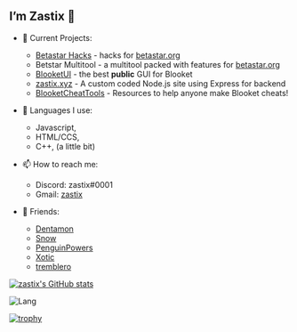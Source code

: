 ## I’m Zastix 👋

- 👀 Current Projects:
  - [Betastar Hacks](https://github.com/notzastix/blacket-hacks) - hacks for [betastar.org](https://betastar.org)
  - Betstar Multitool - a multitool packed with features for [betastar.org](https://betastar.org)
  - [BlooketUI](https://github.com/notzastix/blooketUI) - the best **public** GUI for Blooket
  - [zastix.xyz](https://zastix.xyz/) - A custom coded Node.js site using Express for backend
  - [BlooketCheatTools](https://github.com/notzastix/BlooketCheatTools) - Resources to help anyone make Blooket cheats!
  
  
- 🌱 Languages I use:
  - Javascript,
  - HTML/CCS,
  - C++, (a little bit)
  
- 📫 How to reach me:
  - Discord: zastix#0001
  - Gmail: [zastix](https://mail.google.com/mail/?view=cm&fs=1&to=zastix@zastix.xyz&su=Contact%20Me)

- 👥 Friends:
  - [Dentamon](https://github.com/Dentamon/)
  - [Snow](https://github.com/Snowflake-Coder-H2o/)
  - [PenguinPowers](https://github.com/penguinblook/)
  - [Xotic](https://github.com/XOTlC)
  - [tremblero](https://github.com/tremblero)

[![zastix's GitHub stats](https://github-readme-stats-one-bice.vercel.app/api?username=notzastix&show_icons=true&include_all_commits=true&count_private=true&role=OWNER,COLLABORATOR&theme=aura)](https://github.com/anuraghazra/github-readme-stats)

![Lang](https://github-readme-stats.vercel.app/api/top-langs/?username=notzastix&theme=dark)

[![trophy](https://github-profile-trophy.vercel.app/?username=notzastix&theme=onedark)](https://github.com/notzastix/notzastix)
